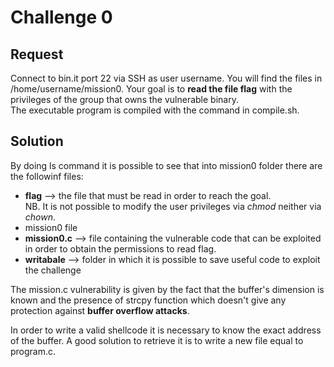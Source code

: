 <h1>Challenge 0</h1>
<h2>Request</h2>
Connect to bin.it port 22 via SSH as user username. You will 
find the files in /home/username/mission0. 
Your goal is to <strong>read the file flag</strong> with the privileges 
of the group that owns the vulnerable binary.<br>
The executable program is compiled with the command in compile.sh.

<h2>Solution</h2>
By doing ls command it is possible to see that into mission0 folder 
there are the followinf files:
<ul>
  <li> <strong>flag</strong> --> the file that must be read in order to reach 
  the goal. <br> NB. It is not possible to modify the user privileges via 
  <em>chmod</em> neither via <em>chown</em>.</li>
  <li> mission0 file </li>
  <li> <strong>mission0.c</strong> --> file containing the vulnerable code 
  that can be exploited in order to obtain the permissions to read flag.</li>
  <li> <strong>writabale</strong> --> folder in which it is possible to save 
  useful code to exploit the challenge</li>
</ul>

The mission.c vulnerability is given by the fact that the buffer's
dimension is known and the presence of strcpy function which doesn't give any protection
against <strong>buffer overflow attacks</strong>.

In order to write a valid shellcode it is necessary to know the exact
address of the buffer. A good solution to retrieve it is to write a new file
equal to program.c.
